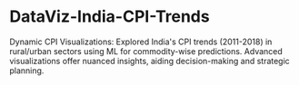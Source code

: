# DataViz-India-CPI-Trends
Dynamic CPI Visualizations: Explored India's CPI trends (2011-2018) in rural/urban sectors using ML for commodity-wise predictions. Advanced visualizations offer nuanced insights, aiding decision-making and strategic planning.
